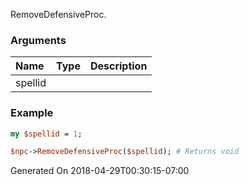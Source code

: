 RemoveDefensiveProc.
### Arguments
**Name**|**Type**|**Description**
:---|:---|:---
spellid||

### Example

```perl
my $spellid = 1;

$npc->RemoveDefensiveProc($spellid); # Returns void
```


Generated On 2018-04-29T00:30:15-07:00